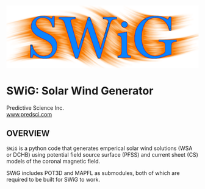 ![SWiG](swig_logo.png)
  
# SWiG: Solar Wind Generator #
Predictive Science Inc.  
www.predsci.com
  
## OVERVIEW ##
  
`SWiG` is a python code that generates emperical solar wind solutions (WSA or DCHB) using potential field source surface (PFSS) and current sheet (CS) models of the coronal magnetic field.
  
SWiG includes POT3D and MAPFL as submodules, both of which are required to be built for SWiG to work.
  



